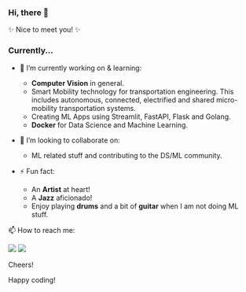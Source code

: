 ### Hi, there 👋

✨ Nice to meet you! ✨

<!--
[![Paulo's github stats](https://github-readme-stats.vercel.app/api?username=pau-lo&hide=stars&count_private=true&include_all_commits=true&show_icons=true&theme=algolia)](https://github.com/pau-lo/github-readme-stats)-->

### Currently...

- 🌱 I’m currently working on & learning:  
     - **Computer Vision** in general.
     - Smart Mobility technology for transportation engineering. 
       This includes autonomous, connected, electrified and shared micro-mobility transportation systems.
     - Creating ML Apps using Streamlit, FastAPI, Flask and Golang.
     - **Docker** for Data Science and Machine Learning.

- 👯 I’m looking to collaborate on:
     - ML related stuff and contributing to the DS/ML community.

- ⚡ Fun fact:
     - An **Artist** at heart!
     - A **Jazz** aficionado!
     - Enjoy playing **drums** and a bit of **guitar** when I am not doing ML stuff.

📫 How to reach me: 

 
   [![](https://img.icons8.com/color/32/000000/twitter.png)](https://twitter.com/_paulo_lopez_)
   [![](https://img.icons8.com/plasticine/32/000000/gmail.png)](mailto:paulo.lopez@proton.me?Subject=From_GitHub)


Cheers! 

Happy coding!
          
  
          



          
     


